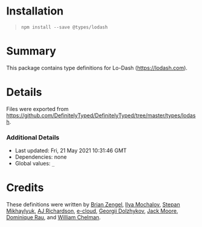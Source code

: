 Installation
============

> `npm install --save @types/lodash`

Summary
=======

This package contains type definitions for Lo-Dash (https://lodash.com).

Details
=======

Files were exported from https://github.com/DefinitelyTyped/DefinitelyTyped/tree/master/types/lodash.

### Additional Details

-   Last updated: Fri, 21 May 2021 10:31:46 GMT
-   Dependencies: none
-   Global values: `_`

Credits
=======

These definitions were written by [Brian Zengel](https://github.com/bczengel), [Ilya Mochalov](https://github.com/chrootsu), [Stepan Mikhaylyuk](https://github.com/stepancar), [AJ Richardson](https://github.com/aj-r), [e-cloud](https://github.com/e-cloud), [Georgii Dolzhykov](https://github.com/thorn0), [Jack Moore](https://github.com/jtmthf), [Dominique Rau](https://github.com/DomiR), and [William Chelman](https://github.com/WilliamChelman).
